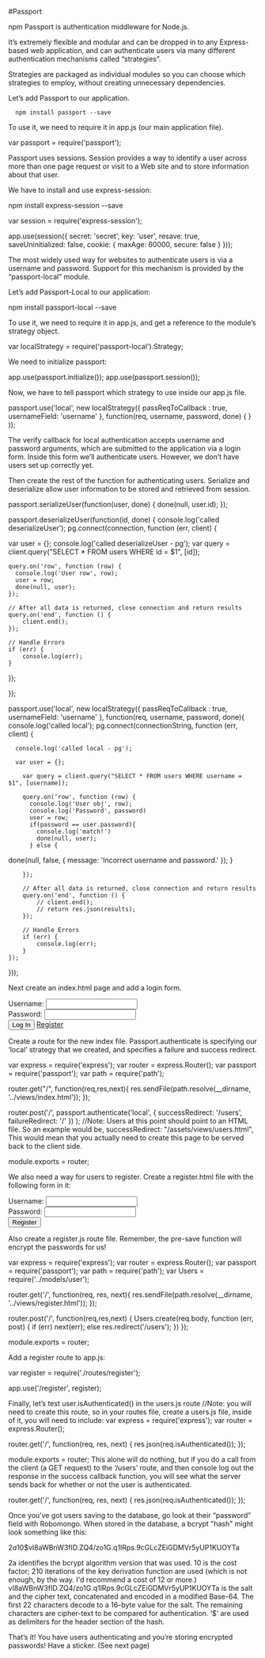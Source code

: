 #Passport

npm Passport is authentication middleware for Node.js. 

It’s extremely flexible and modular and can be dropped in to any Express-based web application, and can authenticate users via many different authentication mechanisms called “strategies”.

Strategies are packaged as individual modules so you can choose which strategies to employ, without creating unnecessary dependencies.

Let’s add Passport to our application.

      npm install passport --save

To use it, we need to require it in app.js (our main application file).

var passport = require('passport');

Passport uses sessions. Session provides a way to identify a user across more than one page request or visit to a Web site and to store information about that user. 

We have to install and use  express-session:

npm install express-session --save

var session = require('express-session');

app.use(session({
   secret: 'secret',
   key: 'user',
   resave: true,
   saveUninitialized: false,
   cookie: { maxAge: 60000, secure: false }
}));

The most widely used way for websites to authenticate users is via a username and password. Support for this mechanism is provided by the “passport-local” module.

Let’s add Passport-Local to our application:

npm install passport-local --save

To use it, we need to require it in app.js, and get a reference to the module’s strategy object.

var localStrategy = require('passport-local').Strategy;

We need to initialize passport:

app.use(passport.initialize());
app.use(passport.session());

Now, we have to tell passport which strategy to use inside our app.js file. 

passport.use('local', new localStrategy({ passReqToCallback : true, usernameField: 'username' },
   function(req, username, password, done) {
   }
));


The verify callback for local authentication accepts username and password arguments, which are submitted to the application via a login form. Inside this form we’ll authenticate users. However, we don’t have users set up correctly yet.

Then create the rest of the function for authenticating users. Serialize and deserialize allow user information to be stored and retrieved from session.

passport.serializeUser(function(user, done) {
   done(null, user.id);
});

passport.deserializeUser(function(id, done) {
console.log('called deserializeUser');
pg.connect(connection, function (err, client) {

  var user = {};
  console.log('called deserializeUser - pg');
    var query = client.query("SELECT * FROM users WHERE id = $1", [id]);

    query.on('row', function (row) {
      console.log('User row', row);
      user = row;
      done(null, user);
    });

    // After all data is returned, close connection and return results
    query.on('end', function () {
        client.end();
    });

    // Handle Errors
    if (err) {
        console.log(err);
    }
});

});

passport.use('local', new localStrategy({
       passReqToCallback : true,
       usernameField: 'username'
   },
function(req, username, password, done){
  console.log('called local');
    pg.connect(connectionString, function (err, client) {
      
      console.log('called local - pg');

      var user = {};

        var query = client.query("SELECT * FROM users WHERE username = $1", [username]);

        query.on('row', function (row) {
          console.log('User obj', row);
          console.log('Password', password)
          user = row;
          if(password == user.password){
            console.log('match!')
            done(null, user);
          } else {
 done(null, false, { message: 'Incorrect username and password.' });
          }
          
        });

        // After all data is returned, close connection and return results
        query.on('end', function () {
            // client.end();
            // return res.json(results);
        });

        // Handle Errors
        if (err) {
            console.log(err);
        }
    });

}));

Next create an index.html page and add a login form.

<form action="/" method="post">
   <div>
       <label for="username">Username:</label>
       <input type="text" name="username" id="username"/>
   </div>
   <div>
       <label for="password">Password:</label>
       <input type="password" name="password" id="password"/>
   </div>
   <div>
       <input type="submit" value="Log In"/>
       <a href="/register">Register</a>
   </div>
</form>

Create a route for the new index file. Passport.authenticate is specifying our ‘local’ strategy that we created, and specifies a failure and success redirect.

var express = require('express');
var router = express.Router();
var passport = require('passport');
var path = require('path');

router.get("/", function(req,res,next){
   res.sendFile(path.resolve(__dirname, '../views/index.html'));
});

router.post('/',
   passport.authenticate('local', {
       successRedirect: '/users',
       failureRedirect: '/'
   })
);
//Note: Users at this point should point to an HTML file. So an example would be, 
successRedirect: "/assets/views/users.html",
This would mean that you actually need to create this page to be served back to the client side.

module.exports = router;

We also need a way for users to register. Create a register.html file with the following form in it:

<form action="/register" method="post">
   <div>
       <label for="username">Username:</label>
       <input type="text" name="username" id="username"/>
   </div>
   <div>
       <label for="password">Password:</label>
       <input type="password" name="password" id="password"/>
   </div>
   <div>
       <input type="submit" value="Register"/>
   </div>
</form>

Also create a register.js route file. Remember, the pre-save function will encrypt the passwords for us!

var express = require('express');
var router = express.Router();
var passport = require('passport');
var path = require('path');
var Users = require('../models/user');

router.get('/', function(req, res, next){
   res.sendFile(path.resolve(__dirname, '../views/register.html'));
});

router.post('/', function(req,res,next) {
   Users.create(req.body, function (err, post) {
       if (err)
           next(err);
       else
           res.redirect('/users');
   })
});

module.exports = router;

Add a register route to app.js:

var register = require('./routes/register');

app.use('/register', register);

Finally, let’s test user.isAuthenticated() in the users.js route
//Note: you will need to create this route, so in your routes file, create a users.js file, inside of it, you will need to include:
var express = require('express');
var router = express.Router();

router.get('/', function(req, res, next) {
   res.json(req.isAuthenticated());
});

module.exports = router;
This alone will do nothing, but if you do a call from the client (a GET request) to the ‘/users’ route, and then console log out the response in the success callback function, you will see what the server sends back for whether or not the user is authenticated. 

router.get('/', function(req, res, next) {
 res.json(req.isAuthenticated());
});

Once you’ve got users saving to the database, go look at their “password” field with Robomongo. When stored in the database, a bcrypt "hash" might look something like this:

$2a$10$vI8aWBnW3fID.ZQ4/zo1G.q1lRps.9cGLcZEiGDMVr5yUP1KUOYTa

2a identifies the bcrypt algorithm version that was used.
10 is the cost factor; 210 iterations of the key derivation function are used (which is not enough, by the way. I'd recommend a cost of 12 or more.)
vI8aWBnW3fID.ZQ4/zo1G.q1lRps.9cGLcZEiGDMVr5yUP1KUOYTa is the salt and the cipher text, concatenated and encoded in a modified Base-64. The first 22 characters decode to a 16-byte value for the salt. The remaining characters are cipher-text to be compared for authentication.
‘$’ are used as delimiters for the header section of the hash.

That’s it! You have users authenticating and you’re storing encrypted passwords! Have a sticker. (See next page)


